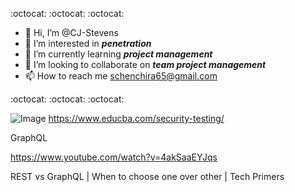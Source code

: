 :octocat: :octocat: :octocat:
- 👋 Hi, I’m @CJ-Stevens
- 👀 I’m interested in **_penetration_**
- 🌱 I’m currently learning **_project management_**
- 💞️ I’m looking to collaborate on **_team project management_**
- 📫 How to reach me schenchira65@gmail.com

:octocat: :octocat: :octocat:
<!---
CJ-Stevens/Chenchira is a ✨ special ✨ repository because its `README.md` (this file) appears on your GitHub profile.
You can click the Preview link to take a look at your changes.
--->
![Image](https://cdn.educba.com/academy/wp-content/uploads/2019/09/Security-Testing-1.png.webp)
https://www.educba.com/security-testing/

GraphQL

https://www.youtube.com/watch?v=4akSaaEYJqs


REST vs GraphQL | When to choose one over other | Tech Primers
